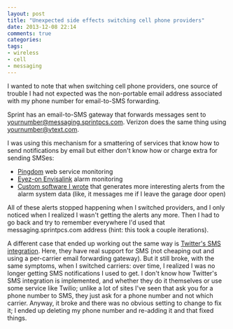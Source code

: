 ```yaml
---
layout: post
title: "Unexpected side effects switching cell phone providers"
date: 2013-12-08 22:14
comments: true
categories: 
tags:
- wireless
- cell
- messaging
---
```

I wanted to note that when switching cell phone providers, one source of trouble I had not expected was the non-portable email address associated with my phone number for email-to-SMS forwarding.

Sprint has an email-to-SMS gateway that forwards messages sent to yournumber@messaging.sprintpcs.com. Verizon does the same thing using yournumber@vtext.com.

I was using this mechanism for a smattering of services that know how to send notifications by email but either don't know how or charge extra for sending SMSes:

* [Pingdom](https://www.pingdom.com/) web service monitoring
* [Eyez-on Envisalink](http://www.eyezon.com/?page_id=176) alarm monitoring
* [Custom software I wrote](https://github.com/metamatt/stargate) that generates more interesting alerts from the alarm system data (like, it messages me if I leave the garage door open)

All of these alerts stopped happening when I switched providers, and I only noticed when I realized I wasn't getting the alerts any more. Then I had to go back and try to remember everywhere I'd used that messaging.sprintpcs.com address (hint: this took a couple iterations).

A different case that ended up working out the same way is [Twitter's SMS integration](https://support.twitter.com/articles/14014-twitter-via-sms-faqs). Here, they have real support for SMS (not cheaping out and using a per-carrier email forwarding gateway). But it still broke, with the same symptoms, when I switched carriers: over time, I realized I was no longer getting SMS notifications I used to get. I don't know how Twitter's SMS integration is implemented, and whether they do it themselves or use some service like Twilio; unlike a lot of sites I've seen that ask you for a phone number to SMS, they just ask for a phone number and not which carrier. Anyway, it broke and there was no obvious setting to change to fix it; I ended up deleting my phone number and re-adding it and that fixed things.
